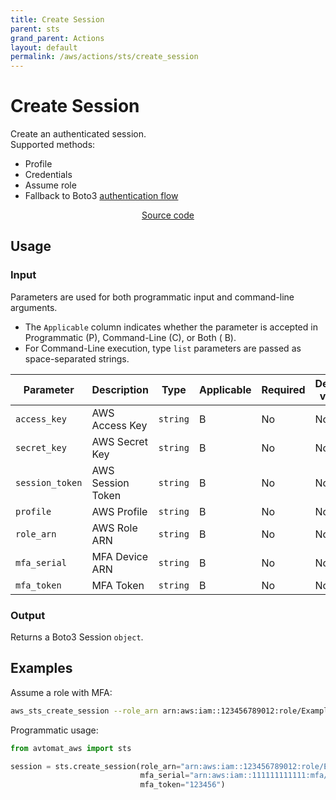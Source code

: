 ```yaml
---
title: Create Session
parent: sts
grand_parent: Actions
layout: default
permalink: /aws/actions/sts/create_session
---
```


# Create Session

Create an authenticated session.<br/>
Supported methods:

- Profile
- Credentials
- Assume role
- Fallback to
  Boto3 [authentication flow](https://boto3.amazonaws.com/v1/documentation/api/latest/guide/credentials.html)

<p align="center">
   <a href="https://github.com/avtomat-hub/avtomat-aws/tree/main/avtomat_aws/sts/create_session.py">Source code</a>
</p>

## Usage

### Input

Parameters are used for both programmatic input and command-line arguments.<br/>

- The `Applicable` column indicates whether the parameter is accepted in Programmatic (P), Command-Line (C), or Both (
  B).<br/>
- For Command-Line execution, type `list` parameters are passed as space-separated strings.

| Parameter       | Description          | Type     | Applicable | Required | Default value   |
|-----------------|----------------------|----------|------------|----------|-----------------|
| `access_key`    | AWS Access Key       | `string` | B          | No       | None            |
| `secret_key`    | AWS Secret Key       | `string` | B          | No       | None            |
| `session_token` | AWS Session Token    | `string` | B          | No       | None            |
| `profile`       | AWS Profile          | `string` | B          | No       | None            |
| `role_arn`      | AWS Role ARN         | `string` | B          | No       | None            |
| `mfa_serial`    | MFA Device ARN       | `string` | B          | No       | None            |
| `mfa_token`     | MFA Token            | `string` | B          | No       | None            |

### Output

Returns a Boto3 Session `object`.

## Examples

Assume a role with MFA:

```bash
aws_sts_create_session --role_arn arn:aws:iam::123456789012:role/ExampleRole --mfa_serial arn:aws:iam::111111111111:mfa/Example --mfa_token 123456
```

Programmatic usage:

```python
from avtomat_aws import sts

session = sts.create_session(role_arn="arn:aws:iam::123456789012:role/ExampleRole",
                             mfa_serial="arn:aws:iam::111111111111:mfa/Example",
                             mfa_token="123456")
```